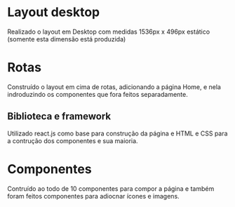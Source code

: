 # Layout desktop

Realizado o layout em Desktop com medidas 1536px x 496px estático (somente esta dimensão está produzida)

# Rotas

Construído o layout em cima de rotas, adicionando a página Home, e nela indroduzindo os componentes que fora feitos separadamente.


## Biblioteca e framework

Utilizado react.js como base para construção da página e HTML e CSS para a contrução dos componentes e sua maioria.

# Componentes

Contruído ao todo de 10 componentes para compor a página e também foram feitos componentes para adiocnar ícones e imagens.
